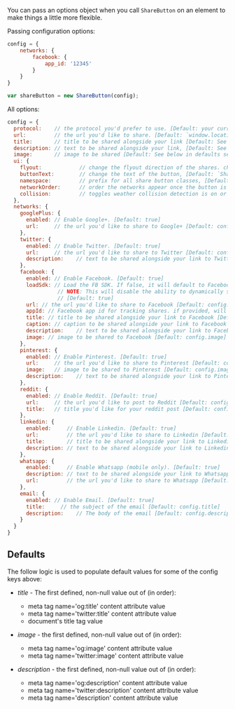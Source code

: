 You can pass an options object when you call `ShareButton` on an element to make things a little more flexible.

Passing configuration options:

```js
config = {
    networks: {
        facebook: {
            app_id: '12345'
        }
    }
}

var shareButton = new ShareButton(config);
```

All options:
```js
config = {
  protocol:    // the protocol you'd prefer to use. [Default: your current protocol]
  url:         // the url you'd like to share. [Default: `window.location.href`]
  title:       // title to be shared alongside your link [Default: See below in defaults section]
  description: // text to be shared alongside your link, [Default: See below in defaults section]
  image:       // image to be shared [Default: See below in defaults section]
  ui: {
    flyout:            // change the flyout direction of the shares. chose from `top left`, `top center`, `top right`, `bottom left`, `bottom right`, `bottom center`, `middle left`, or `middle right` [Default: `top center`]
    buttonText:        // change the text of the button, [Default: `Share`]
    namespace:         // prefix for all share button classes, [Default: 'sb-']
    networkOrder:      // order the networks appear once the button is clicked (array of strings) [Default: order of networks below]
    collision:         // toggles weather collision detection is on or off [Default: false]
  },
  networks: {
    googlePlus: {
      enabled: // Enable Google+. [Default: true]
      url:     // the url you'd like to share to Google+ [Default: config.url]
    },
    twitter: {
      enabled: // Enable Twitter. [Default: true]
      url:     // the url you'd like to share to Twitter [Default: config.url]
      description:    // text to be shared alongside your link to Twitter [Default: config.description]
    },
    facebook: {
      enabled: // Enable Facebook. [Default: true]
      loadSdk: // Load the FB SDK. If false, it will default to Facebook's sharer.php implementation.
                // NOTE: This will disable the ability to dynamically set values and rely directly on applicable Open Graph tags.
                // [Default: true]
      url: // the url you'd like to share to Facebook [Default: config.url]
      appId: // Facebook app id for tracking shares. if provided, will use the facebook API
      title: // title to be shared alongside your link to Facebook [Default: config.title]
      caption: // caption to be shared alongside your link to Facebook [Default: null]
      description:    // text to be shared alongside your link to Facebook [Default: config.description]
      image: // image to be shared to Facebook [Default: config.image]
    },
    pinterest: {
      enabled: // Enable Pinterest. [Default: true]
      url:     // the url you'd like to share to Pinterest [Default: config.url]
      image:   // image to be shared to Pinterest [Default: config.image]
      description:    // text to be shared alongside your link to Pinterest [Default: config.description]
    },
    reddit: {
      enabled: // Enable Reddit. [Default: true]
      url:     // the url you'd like to post to Reddit [Default: config.url]
      title:   // title you'd like for your reddit post [Default: config.title]
    },
    linkedin: {
      enabled:     // Enable Linkedin. [Default: true]
      url:         // the url you'd like to share to Linkedin [Default: config.url]
      title:       // title to be shared alongside your link to Linkedin [Default: config.title]
      description: // text to be shared alongside your link to Linkedin [Default: config.description]
    },
    whatsapp: {
      enabled:     // Enable Whatsapp (mobile only). [Default: true]
      description: // text to be shared alongside your link to Whatsapp [Default: config.description]
      url:         // the url you'd like to share to Whatsapp [Default: config.url]
    },
    email: {
      enabled: // Enable Email. [Default: true]
      title:     // the subject of the email [Default: config.title]
      description:    // The body of the email [Default: config.description]
    }
  }
}
```

## Defaults

The follow logic is used to populate default values for some of the config keys above:

* *title* - The first defined, non-null value out of (in order):
  * meta tag name='og:title' content attribute value
  * meta tag name='twitter:title' content attribute value
  * document's title tag value

* *image* - the first defined, non-null value out of (in order):
  * meta tag name='og:image' content attribute value
  * meta tag name='twitter:image' content attribute value

* *description* - the first defined, non-null value out of (in order):
  * meta tag name='og:description' content attribute value
  * meta tag name='twitter:description' content attribute value
  * meta tag name='description' content attribute value

